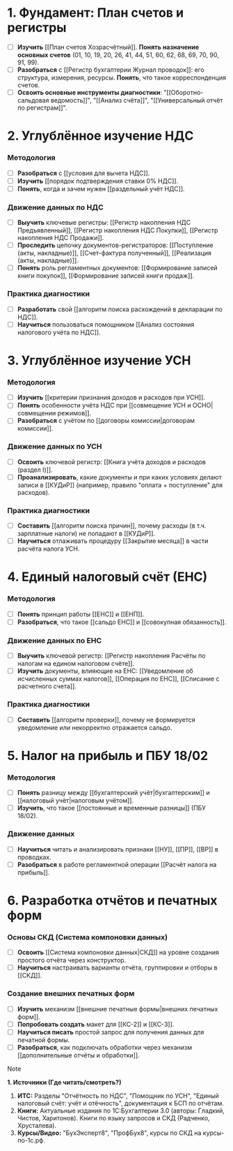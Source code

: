 # 1. Фундамент: План счетов и регистры
- [ ] **Изучить** [[План счетов Хозрасчётный]].
    **Понять назначение основных счетов** (01, 10, 19, 20, 26, 41, 44, 51, 60, 62, 68, 69, 70, 90, 91, 99).
- [ ] **Разобраться** с [[Регистр бухгалтерии Журнал проводок]]: его структура, измерения, ресурсы.
      **Понять**, что такое корреспонденция счетов.
- [ ] **Освоить основные инструменты диагностики**: "[[Оборотно-сальдовая ведомость]]",             "[[Анализ счёта]]", "[[Универсальный отчёт по регистрам]]".
# 2. Углублённое изучение НДС
### **Методология**
- [ ] **Разобраться** с [[условия для вычета НДС]].
- [ ] **Изучить** [[порядок подтверждения ставки 0% НДС]].
- [ ] **Понять**, когда и зачем нужен [[раздельный учёт НДС]].
### **Движение данных по НДС**
- [ ] **Выучить** ключевые регистры: [[Регистр накопления НДС Предъявленный]], [[Регистр накопления НДС Покупки]], [[Регистр накопления НДС Продажи]].
- [ ] **Проследить** цепочку документов-регистраторов: [[Поступление (акты, накладные)]], [[Счет-фактура полученный]], [[Реализация (акты, накладные)]].
- [ ] **Понять** роль регламентных документов: [[Формирование записей книги покупок]], [[Формирование записей книги продаж]].
### **Практика диагностики**
- [ ] **Разработать** свой [[алгоритм поиска расхождений в декларации по НДС]].
- [ ] **Научиться** пользоваться помощником [[Анализ состояния налогового учёта по НДС]].

# 3. Углублённое изучение УСН

### **Методология**
- [ ] **Изучить** [[критерии признания доходов и расходов при УСН]].
- [ ] **Понять** особенности учёта НДС при [[совмещение УСН и ОСНО|совмещении режимов]].
- [ ] **Разобраться** с учётом по [[договоры комиссии|договорам комиссии]].
### **Движение данных по УСН**
- [ ] **Освоить** ключевой регистр: [[Книга учёта доходов и расходов (раздел I)]].
- [ ] **Проанализировать**, какие документы и при каких условиях делают записи в [[КУДиР]] (например, правило "оплата + поступление" для расходов).
### **Практика диагностики**
- [ ] **Составить** [[алгоритм поиска причин]], почему расходы (в т.ч. зарплатные налоги) не попадают в [[КУДиР]].
- [ ] **Научиться** отлаживать процедуру [[Закрытие месяца]] в части расчёта налога УСН.

# 4. Единый налоговый счёт (ЕНС)

### **Методология**
- [ ] **Понять** принцип работы [[ЕНС]] и [[ЕНП]].
- [ ] **Разобраться**, что такое [[сальдо ЕНС]] и [[совокупная обязанность]].
### **Движение данных по ЕНС**
- [ ] **Выучить** ключевой регистр: [[Регистр накопления Расчёты по налогам на едином налоговом счёте]].
- [ ] **Изучить** документы, влияющие на ЕНС: [[Уведомление об исчисленных суммах налогов]], [[Операция по ЕНС]], [[Списание с расчетного счета]].
### **Практика диагностики**
- [ ] **Составить** [[алгоритм проверки]], почему не формируется уведомление или некорректно отражается сальдо.

# 5. Налог на прибыль и ПБУ 18/02

### **Методология**
- [ ] **Понять** разницу между [[бухгалтерский учёт|бухгалтерским]] и [[налоговый учёт|налоговым учётом]].
- [ ] **Изучить**, что такое [[постоянные и временные разницы]] (ПБУ 18/02).
### **Движение данных**
- [ ] **Научиться** читать и анализировать признаки [[НУ]], [[ПР]], [[ВР]] в проводках.
- [ ] **Разобраться** в работе регламентной операции [[Расчёт налога на прибыль]].

# 6. Разработка отчётов и печатных форм

### **Основы СКД (Система компоновки данных)**
- [ ] **Освоить** [[Система компоновки данных|СКД]] на уровне создания простого отчёта через конструктор.
- [ ] **Научиться** настраивать варианты отчёта, группировки и отборы в [[СКД]].
### **Создание внешних печатных форм**
- [ ] **Изучить** механизм [[внешние печатные формы|внешних печатных форм]].
- [ ] **Попробовать создать** макет для [[КС-2]] и [[КС-3]].
- [ ] **Научиться писать** простой запрос для получения данных для печатной формы.
- [ ] **Разобраться**, как подключать обработки через механизм [[дополнительные отчёты и обработки]].

> [!NOTE]
> **1. Источники (Где читать/смотреть?)**
> 1. **ИТС:** Разделы "Отчётность по НДС", "Помощник по УСН", "Единый налоговый счёт: учёт и отёчность", документация к БСП по отчётам.
> 2. **Книги:** Актуальные издания по 1С:Бухгалтерии 3.0 (авторы: Гладкий, Чистов, Харитонов). Книги по языку запросов и СКД (Радченко, Хрусталева).
> 3. **Курсы/Видео:** "БухЭксперт8", "ПрофБух8", курсы по СКД на курсы-по-1с.рф.
